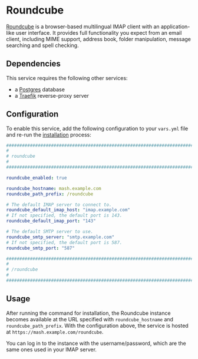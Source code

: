 <!--
SPDX-FileCopyrightText: 2023 Sergio Durigan Junior
SPDX-FileCopyrightText: 2025 Suguru Hirahara

SPDX-License-Identifier: AGPL-3.0-or-later
-->

# Roundcube

[Roundcube](https://roundcube.net/) is a browser-based multilingual IMAP client with an application-like user interface. It provides full functionality you expect from an email client, including MIME support, address book, folder manipulation, message searching and spell checking.

## Dependencies

This service requires the following other services:

- a [Postgres](postgres.md) database
- a [Traefik](traefik.md) reverse-proxy server

## Configuration

To enable this service, add the following configuration to your `vars.yml` file and re-run the [installation](../installing.md) process:

```yaml
########################################################################
#                                                                      #
# roundcube                                                            #
#                                                                      #
########################################################################

roundcube_enabled: true

roundcube_hostname: mash.example.com
roundcube_path_prefix: /roundcube

# The default IMAP server to connect to.
roundcube_default_imap_host: "imap.example.com"
# If not specified, the default port is 143.
roundcube_default_imap_port: "143"

# The default SMTP server to use.
roundcube_smtp_server: "smtp.example.com"
# If not specified, the default port is 587.
roundcube_smtp_port: "587"

########################################################################
#                                                                      #
# /roundcube                                                           #
#                                                                      #
########################################################################
```

## Usage

After running the command for installation, the Roundcube instance becomes available at the URL specified with `roundcube_hostname` and `roundcube_path_prefix`. With the configuration above, the service is hosted at `https://mash.example.com/roundcube`.

You can log in to the instance with the username/password, which are the same ones used in your IMAP server.
